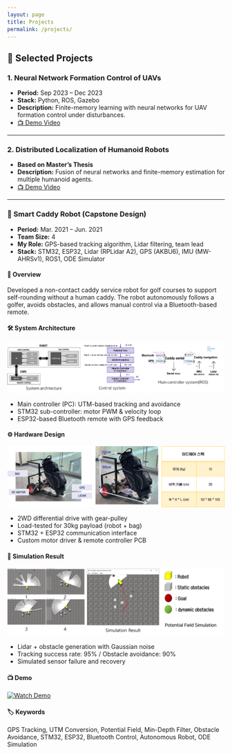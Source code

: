 ```yaml
---
layout: page
title: Projects
permalink: /projects/
---
```


## 🚀 Selected Projects

### 1. Neural Network Formation Control of UAVs
- **Period:** Sep 2023 – Dec 2023  
- **Stack:** Python, ROS, Gazebo  
- **Description:** Finite-memory learning with neural networks for UAV formation control under disturbances.
- [📺 Demo Video](https://www.youtube.com/watch?v=K2Jqm8zCsDo)

---

### 2. Distributed Localization of Humanoid Robots
- **Based on Master’s Thesis**  
- **Description:** Fusion of neural networks and finite-memory estimation for multiple humanoid agents.  
- [📺 Demo Video](https://www.youtube.com/watch?v=ueaxI5FNc_w)

---

### 🛒 Smart Caddy Robot (Capstone Design)

- **Period:** Mar. 2021 – Jun. 2021  
- **Team Size:** 4  
- **My Role:** GPS-based tracking algorithm, Lidar filtering, team lead  
- **Stack:** STM32, ESP32, Lidar (RPLidar A2), GPS (AKBU6), IMU (MW-AHRSv1), ROS1, ODE Simulator  

#### 🧠 Overview  
Developed a non-contact caddy service robot for golf courses to support self-rounding without a human caddy. The robot autonomously follows a golfer, avoids obstacles, and allows manual control via a Bluetooth-based remote.

#### 🛠️ System Architecture  
![System Architecture](/assets/projects/caddy_architecture.png)

- Main controller (PC): UTM-based tracking and avoidance
- STM32 sub-controller: motor PWM & velocity loop
- ESP32-based Bluetooth remote with GPS feedback

#### ⚙️ Hardware Design  
![Hardware Platform](/assets/projects/caddy_robot_HW.png)

- 2WD differential drive with gear-pulley
- Load-tested for 30kg payload (robot + bag)
- STM32 + ESP32 communication interface
- Custom motor driver & remote controller PCB

#### 🧪 Simulation Result  
![ODE-based Simulation](/assets/projects/caddy_ODE_sim_result.png)

- Lidar + obstacle generation with Gaussian noise
- Tracking success rate: 95% / Obstacle avoidance: 90%
- Simulated sensor failure and recovery

#### 📺 Demo  
[![Watch Demo](https://img.shields.io/badge/YouTube-Video-red?logo=youtube&style=flat-square)](https://youtu.be/uAqilEhrqzE)

#### 🏷️ Keywords   
GPS Tracking, UTM Conversion, Potential Field, Min-Depth Filter, Obstacle Avoidance, STM32, ESP32, Bluetooth Control, Autonomous Robot, ODE Simulation
